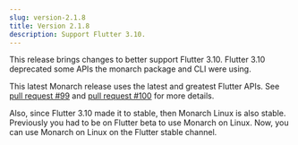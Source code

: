 ```yaml
---
slug: version-2.1.8
title: Version 2.1.8
description: Support Flutter 3.10.
---
```


This release brings changes to better support Flutter 3.10. Flutter 
3.10 deprecated some APIs the monarch package and CLI were using.

This latest Monarch release uses the latest and greatest Flutter APIs.
See [pull request #99](https://github.com/Dropsource/monarch/pull/99) and 
[pull request #100](https://github.com/Dropsource/monarch/pull/100) for more details.

Also, since Flutter 3.10 made it to stable, then Monarch Linux is 
also stable. Previously you had to be on Flutter beta to use Monarch 
on Linux. Now, you can use Monarch on Linux on the Flutter stable channel.
